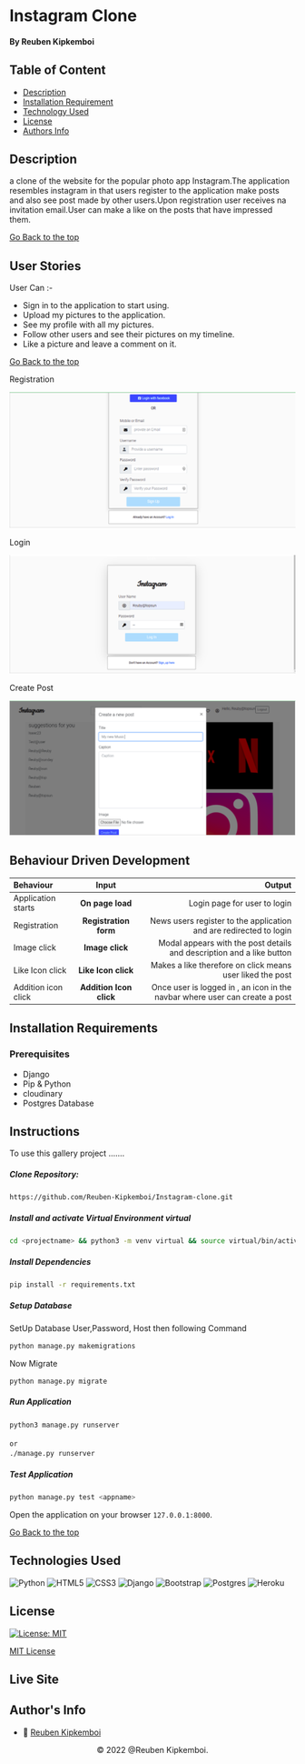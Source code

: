 # Instagram Clone

#### By Reuben Kipkemboi

## Table of Content

+ [Description](#description)
+ [Installation Requirement](#installation-requirements)
+ [Technology Used](#technologies-used)
+ [License](#license)
+ [Authors Info](#authors-info)

## Description
a clone of the website for the popular photo app Instagram.The application resembles instagram in that users register to the application make posts and also see post made by other users.Upon registration user receives na invitation email.User can make a like on the posts that have impressed them.

[Go Back to the top](#instagram-clone)


## User Stories

User Can :-

* Sign in to the application to start using.
* Upload my pictures to the application.
* See my profile with all my pictures.
* Follow other users and see their pictures on my timeline.
* Like a picture and leave a comment on it.

[Go Back to the top](#instagram-clone)

Registration

![Registration](./app/static/images/register.png)

Login

![Login](./app/static/images/login.png)

Create Post

![create post ](./app/static/images/create.png)


## Behaviour Driven Development
| Behaviour | Input | Output |
| :---------------- | :---------------: | ------------------: |
| Application starts | **On page load** | Login page for user to login |
| Registration| **Registration form** | News users register to the application and are redirected to login |
| Image click | **Image click** | Modal appears with the post details and description and a like button|
| Like Icon click | **Like Icon click** | Makes a like therefore on click means user liked the post|
| Addition icon click | **Addition Icon click** | Once user is logged in , an icon in the navbar where user can create a post|


## Installation Requirements

### Prerequisites

- Django
- Pip & Python
- cloudinary 
- Postgres Database

## Instructions

To use this gallery project .......  
  
##### Clone Repository:  
 ```bash 
https://github.com/Reuben-Kipkemboi/Instagram-clone.git 
```
##### Install and activate Virtual Environment virtual  
 ```bash 
cd <projectname> && python3 -m venv virtual && source virtual/bin/activate 
```  
##### Install Dependencies  
 ```bash 
 pip install -r requirements.txt 
```  
##### Setup Database  
  SetUp Database User,Password, Host then following Command  

 ```bash 
python manage.py makemigrations  
 ``` 
 Now Migrate

 ```bash 
 python manage.py migrate 
```
##### Run Application  
 ```bash 
 python3 manage.py runserver 

 or
 ./manage.py runserver
```
##### Test Application  
 ```bash 
 python manage.py test <appname>
```
Open the application on your browser `127.0.0.1:8000`.  

[Go Back to the top](#instagram-clone)


## Technologies Used

![Python](https://img.shields.io/badge/python-3670A0?style=for-the-badge&logo=python&logoColor=ffdd54)
![HTML5](https://img.shields.io/badge/html5-%23E34F26.svg?style=for-the-badge&logo=html5&logoColor=white)
![CSS3](https://img.shields.io/badge/css3-%231572B6.svg?style=for-the-badge&logo=css3&logoColor=white)
![Django](https://img.shields.io/badge/django-%23092E20.svg?style=for-the-badge&logo=django&logoColor=white)
![Bootstrap](https://img.shields.io/badge/bootstrap-%23563D7C.svg?style=for-the-badge&logo=bootstrap&logoColor=white)
![Postgres](https://img.shields.io/badge/postgres-%23316192.svg?style=for-the-badge&logo=postgresql&logoColor=white)
![Heroku](https://img.shields.io/badge/heroku-%23430098.svg?style=for-the-badge&logo=heroku&logoColor=white)

## License
[![License: MIT](https://img.shields.io/badge/License-MIT-yellow.svg)](https://opensource.org/licenses/MIT)

[MIT License](LICENSE)

## Live Site

#### 


## Author's Info

* :email: [Reuben Kipkemboi](https://gmail.com)  

<p align = "center">
    &copy; 2022 @Reuben Kipkemboi.
</p>